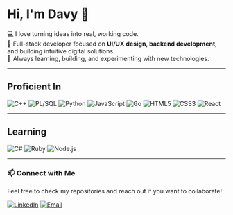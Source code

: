 # Hi, I'm Davy 👋

💻 I love turning ideas into real, working code.  
🔧 Full-stack developer focused on **UI/UX design, backend development**, and building intuitive digital solutions.  
🌱 Always learning, building, and experimenting with new technologies.

---

##  Proficient In

![C++](https://img.shields.io/badge/C++-00599C?style=for-the-badge&logo=c%2B%2B&logoColor=white)
![PL/SQL](https://img.shields.io/badge/PL%2FSQL-F80000?style=for-the-badge&logo=oracle&logoColor=white)
![Python](https://img.shields.io/badge/Python-3776AB?style=for-the-badge&logo=python&logoColor=white)
![JavaScript](https://img.shields.io/badge/JavaScript-F7DF1E?style=for-the-badge&logo=javascript&logoColor=black)
![Go](https://img.shields.io/badge/Go-00ADD8?style=for-the-badge&logo=go&logoColor=white)
![HTML5](https://img.shields.io/badge/HTML5-E34F26?style=for-the-badge&logo=html5&logoColor=white)
![CSS3](https://img.shields.io/badge/CSS3-1572B6?style=for-the-badge&logo=css3&logoColor=white)
![React](https://img.shields.io/badge/React-61DAFB?style=for-the-badge&logo=react&logoColor=black)

---

## Learning

![C#](https://img.shields.io/badge/C%23-239120?style=for-the-badge&logo=c-sharp&logoColor=white)
![Ruby](https://img.shields.io/badge/Ruby-CC342D?style=for-the-badge&logo=ruby&logoColor=white)
![Node.js](https://img.shields.io/badge/Node.js-339933?style=for-the-badge&logo=node.js&logoColor=white)

---

### 📫 Connect with Me

Feel free to check my repositories and reach out if you want to collaborate!  

[![LinkedIn](https://img.shields.io/badge/LinkedIn-0077B5?style=for-the-badge&logo=linkedin&logoColor=white)](https://www.linkedin.com/in/davy-ibambasi-506bb3350/)
[![Email](https://img.shields.io/badge/Email-D14836?style=for-the-badge&logo=gmail&logoColor=white)](mailto:gaibambasi95@gmail.com)


